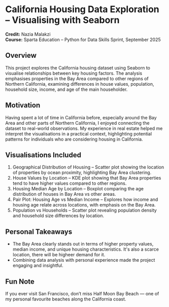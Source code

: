 # California Housing Data Exploration – Visualising with Seaborn
**Credit:** Nazia Malakzi  
**Course:** Sparta Education – Python for Data Skills Sprint, September 2025

## Overview
This project explores the California housing dataset using Seaborn to visualise relationships between key housing factors. The analysis emphasises properties in the Bay Area compared to other regions of Northern California, examining differences in house values, population, household size, income, and age of the main householder.

## Motivation
Having spent a lot of time in California before, especially around the Bay Area and other parts of Northern California, I enjoyed connecting the dataset to real-world observations. My experience in real estate helped me interpret the visualisations in a practical context, highlighting potential patterns for individuals who are considering housing in California. 

## Visualisations Included
1. Geographical Distribution of Housing – Scatter plot showing the location of properties by ocean proximity, highlighting Bay Area clustering.
2. House Values by Location – KDE plot showing that Bay Area properties tend to have higher values compared to other regions.
3. Housing Median Age by Location – Boxplot comparing the age distribution of houses in Bay Area vs other areas.
4. Pair Plot: Housing Age vs Median Income – Explores how income and housing age relate across locations, with emphasis on the Bay Area.
5. Population vs Households – Scatter plot revealing population density and household size differences by location.

## Personal Takeaways
- The Bay Area clearly stands out in terms of higher property values, median income, and unique housing characteristics. It's also a scarce location, there will be higheer demand for it. 
- Combining data analysis with personal experience made the project engaging and insightful.

## Fun Note
If you ever visit San Francisco, don’t miss Half Moon Bay Beach — one of my personal favourite beaches along the California coast.

